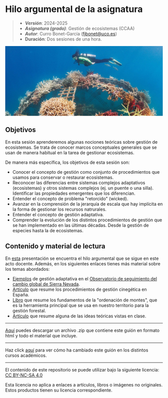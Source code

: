 # Hilo argumental de la asignatura


> + **_Versión_**: 2024-2025
> + **_Asignatura (grado)_**: Gestión de ecosistemas (CCAA)
> + **_Autor_**:  Curro Bonet-García (fjbonet@uco.es)
> + **Duración**: Dos sesiones de una hora.

![portada](https://github.com/aprendiendo-cosas/Te_teoria_gesteco_ccaa/raw/2022-_-_-2023/imagenes/portada.jpg)



## Objetivos 

En esta sesión aprenderemos algunas nociones teóricas sobre gestión de ecosistemas. Se trata de conocer marcos conceptuales generales que se usan de manera habitual en la tarea de gestionar ecosistemas.

De manera más específica, los objetivos de esta sesión son:

 + Conocer el concepto de gestión como conjunto de procedimientos que usamos para conservar o restaurar ecosistemas.
 + Reconocer las diferencias entre sistemas complejos adaptativos (ecosistemas) y otros sistemas complejos (ej. un puente o una silla). Identificar las propiedades emergentes que los diferencian. 
 + Entender el concepto de problema "retorcido" (wicked).
 + Avanzar en la comprensión de la jerarquía de escala que hay implícita en la forma de gestionar los recursos natrurales.
 + Entender el concepto de gestión adaptativa.
 + Comprender la evolución de los distintos procedimientos de gestión que se han implementado en las últimas décadas. Desde la gestión de especies hasta la de ecosistemas.



 ## Contenido y material de lectura
En [esta](https://github.com/aprendiendo-cosas/Te_teoria_gesteco_ccaa/raw/2022-_-_-2023/presentacion/teoria_gestion_ecosistemas.pptx) presentación se encuentra el hilo argumental que se sigue en este acto docente. Además, en los siguientes enlaces tienes más material sobre los temas abordados:
+ [Ejemplos](https://github.com/aprendiendo-cosas/Te_teoria_gesteco_ccaa/raw/2022-_-_-2023/presentacion/esquemas_gestion_adaptativa.pdf) de gestión adaptativa en el [Observatorio de seguimiento del cambio global de Sierra Nevada](https://obsnev.es/).
+ [Artículo](https://github.com/aprendiendo-cosas/Te_teoria_gesteco_ccaa/raw/2022-_-_-2023/bibliografia/gestion_caza.pdf) que resume los procedimientos de gestión cinegética en España.
+ [Libro](https://github.com/aprendiendo-cosas/Te_teoria_gesteco_ccaa/raw/2022-_-_-2023/bibliografia/manual_ordenacion_europarc.pdf) que resume los fundamentos de la "ordenación de montes", que es la herramienta principal que se usa en nuestro territorio para la gestión forestal.
+ [Artículo](https://github.com/aprendiendo-cosas/Te_teoria_gesteco_ccaa/raw/2022-_-_-2023/bibliografia/Keiter-1998-Ecological_Applications.pdf) que resume alguna de las ideas teóricas vistas en clase. 







****

[Aquí](https://github.com/aprendiendo-cosas/Te_sistemas_complejos_gesteco_ccaa/archive/refs/tags/2024_2025.zip) puedes descargar un archivo .zip que contiene este guión en formato html y todo el material que incluye.

****
Haz click [aquí](https://github.com/aprendiendo-cosas/Te_sistemas_complejos_gesteco_ccaa/releases) para ver cómo ha cambiado este guión en los distintos cursos académicos.

****
 <p xmlns:cc="http://creativecommons.org/ns#" >El contenido de este repositorio se puede utilizar bajo la siguiente licencia:  <a  href="https://creativecommons.org/licenses/by-nc-sa/4.0/?ref=chooser-v1"  target="_blank" rel="license noopener noreferrer"  style="display:inline-block;">CC BY-NC-SA 4.0<img  style="height:22px!important;margin-left:3px;vertical-align:text-bottom;"   src="https://mirrors.creativecommons.org/presskit/icons/cc.svg?ref=chooser-v1"  alt=""><img  style="height:22px!important;margin-left:3px;vertical-align:text-bottom;"   src="https://mirrors.creativecommons.org/presskit/icons/by.svg?ref=chooser-v1"  alt=""><img  style="height:22px!important;margin-left:3px;vertical-align:text-bottom;"   src="https://mirrors.creativecommons.org/presskit/icons/nc.svg?ref=chooser-v1"  alt=""><img  style="height:22px!important;margin-left:3px;vertical-align:text-bottom;"   src="https://mirrors.creativecommons.org/presskit/icons/sa.svg?ref=chooser-v1"  alt=""></a></p> 

<p>Esta licencia no aplica a enlaces a artículos, libros o imágenes no originales. Estos productos tienen su licencia correspondiente.</p>

